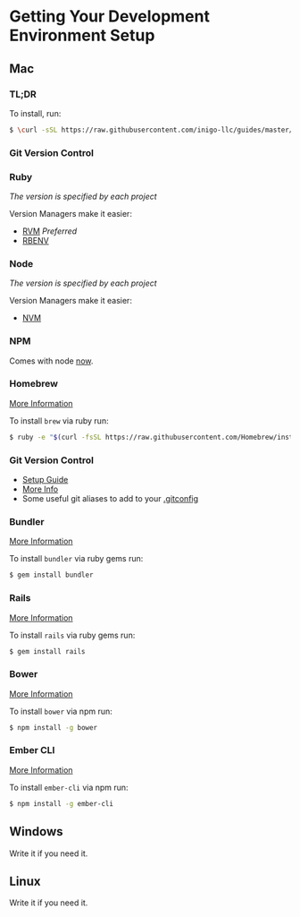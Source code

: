 # Getting Your Development Environment Setup

## Mac

### TL;DR
To install, run:
```bash
$ \curl -sSL https://raw.githubusercontent.com/inigo-llc/guides/master/development/setup-osx.sh | bash
```

### Git Version Control

### Ruby
*The version is specified by each project*

Version Managers make it easier:

- [RVM](http://rvm.io/) *Preferred*
- [RBENV](https://github.com/sstephenson/rbenv#homebrew-on-mac-os-x)

### Node
*The version is specified by each project*

Version Managers make it easier:

- [NVM](https://github.com/creationix/nvm#installation)

### NPM
Comes with node [now](https://github.com/npm/npm#super-easy-install).

### Homebrew
[More Information](http://brew.sh/)

To install `brew` via ruby run:
```bash
$ ruby -e "$(curl -fsSL https://raw.githubusercontent.com/Homebrew/install/master/install)"
```

### Git Version Control

- [Setup Guide](https://help.github.com/articles/set-up-git/)
- [More Info](http://git-scm.com/)
- Some useful git aliases to add to your [.gitconfig](https://gist.github.com/jweakley/8abe7e42517ffa2b04f4)

### Bundler
[More Information](http://bundler.io/)

To install `bundler` via ruby gems run:
```bash
$ gem install bundler
```

### Rails
[More Information](http://rubyonrails.org/)

To install `rails` via ruby gems run:
```bash
$ gem install rails
```

### Bower
[More Information](http://bower.io/)

To install `bower` via npm run:
```bash
$ npm install -g bower
```

### Ember CLI
[More Information](http://www.ember-cli.com/)

To install `ember-cli` via npm run:
```bash
$ npm install -g ember-cli
```


## Windows
Write it if you need it.

## Linux
Write it if you need it.



